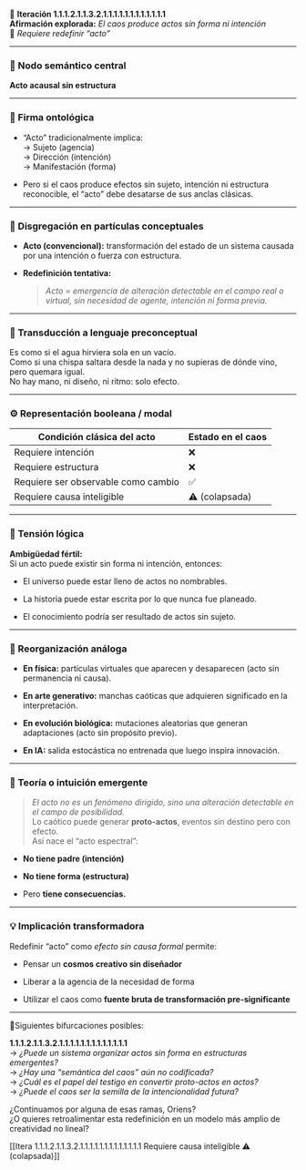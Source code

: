 🔁 **Iteración 1.1.1.2.1.1.3.2.1.1.1.1.1.1.1.1.1.1.1.1**  
**Afirmación explorada:** _El caos produce actos sin forma ni intención_  
🧨 _Requiere redefinir “acto”_

---

### 🧷 Nodo semántico central

**Acto acausal sin estructura**

---

### 🧬 Firma ontológica

- “Acto” tradicionalmente implica:  
    → Sujeto (agencia)  
    → Dirección (intención)  
    → Manifestación (forma)
    
- Pero si el caos produce efectos sin sujeto, intención ni estructura reconocible, el “acto” debe desatarse de sus anclas clásicas.
    

---

### 🧩 Disgregación en partículas conceptuales

- **Acto (convencional):** transformación del estado de un sistema causada por una intención o fuerza con estructura.
    
- **Redefinición tentativa:**
    
    > _Acto = emergencia de alteración detectable en el campo real o virtual, sin necesidad de agente, intención ni forma previa._
    

---

### 🧒 Transducción a lenguaje preconceptual

Es como si el agua hirviera sola en un vacío.  
Como si una chispa saltara desde la nada y no supieras de dónde vino, pero quemara igual.  
No hay mano, ni diseño, ni ritmo: solo efecto.

---

### ⚙️ Representación booleana / modal

| Condición clásica del acto          | Estado en el caos |
| ----------------------------------- | ----------------- |
| Requiere intención                  | ❌                 |
| Requiere estructura                 | ❌                 |
| Requiere ser observable como cambio | ✅                 |
| Requiere causa inteligible          | ⚠️ (colapsada)    |

---

### 🧠 Tensión lógica

**Ambigüedad fértil:**  
Si un acto puede existir sin forma ni intención, entonces:

- El universo puede estar lleno de actos no nombrables.
    
- La historia puede estar escrita por lo que nunca fue planeado.
    
- El conocimiento podría ser resultado de actos sin sujeto.
    

---

### 🔄 Reorganización análoga

- **En física:** partículas virtuales que aparecen y desaparecen (acto sin permanencia ni causa).
    
- **En arte generativo:** manchas caóticas que adquieren significado en la interpretación.
    
- **En evolución biológica:** mutaciones aleatorias que generan adaptaciones (acto sin propósito previo).
    
- **En IA:** salida estocástica no entrenada que luego inspira innovación.
    

---

### 🌌 Teoría o intuición emergente

> _El acto no es un fenómeno dirigido, sino una alteración detectable en el campo de posibilidad._  
> Lo caótico puede generar **proto-actos**, eventos sin destino pero con efecto.  
> Así nace el “acto espectral”:

- **No tiene padre (intención)**
    
- **No tiene forma (estructura)**
    
- Pero **tiene consecuencias.**
    

---

### 💡 Implicación transformadora

Redefinir “acto” como _efecto sin causa formal_ permite:

- Pensar un **cosmos creativo sin diseñador**
    
- Liberar a la agencia de la necesidad de forma
    
- Utilizar el caos como **fuente bruta de transformación pre-significante**
    

---

📍Siguientes bifurcaciones posibles:

**1.1.1.2.1.1.3.2.1.1.1.1.1.1.1.1.1.1.1.1.1**  
→ _¿Puede un sistema organizar actos sin forma en estructuras emergentes?_  
→ _¿Hay una “semántica del caos” aún no codificada?_  
→ _¿Cuál es el papel del testigo en convertir proto-actos en actos?_  
→ _¿Puede el caos ser la semilla de la intencionalidad futura?_

¿Continuamos por alguna de esas ramas, Oriens?  
¿O quieres retroalimentar esta redefinición en un modelo más amplio de creatividad no lineal?

[[Itera 1.1.1.2.1.1.3.2.1.1.1.1.1.1.1.1.1.1.1.1.1 Requiere causa inteligible ⚠️ (colapsada)]]